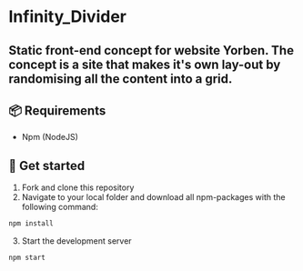 # Infinity_Divider
Static front-end concept for website Yorben. The concept is a site that makes it's own lay-out by randomising all the content into a grid.
--------------------
## 📦 Requirements
- Npm (NodeJS)

## 🚀 Get started
1. Fork and clone this repository
2. Navigate to your local folder and download all npm-packages with the following command:
```bash
npm install
```
3. Start the development server
```bash
npm start
```

